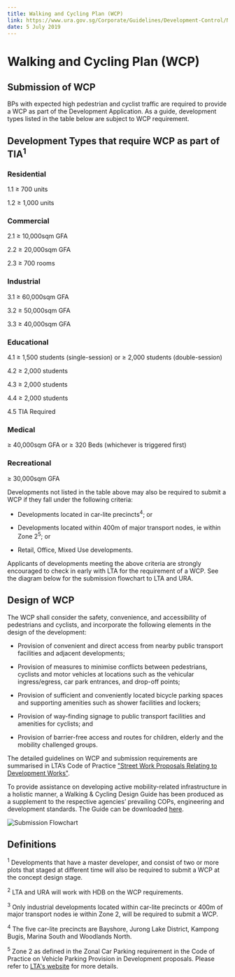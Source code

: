 ```yaml
---
title: Walking and Cycling Plan (WCP)
link: https://www.ura.gov.sg/Corporate/Guidelines/Development-Control/Non-Residential/Business-Park/WCP
date: 5 July 2019
---
```


# Walking and Cycling Plan (WCP)



## Submission of WCP



BPs with expected high pedestrian and cyclist traffic are required to provide a WCP as part of the Development Application. As a guide, development types listed in the table below are subject to WCP requirement.



## Development Types that require WCP as part of TIA<sup>1</sup>



### Residential 

1.1 ≥ 700 units

1.2 ≥ 1,000 units



### Commercial

2.1 ≥ 10,000sqm GFA

2.2 ≥ 20,000sqm GFA

2.3 ≥ 700 rooms



### Industrial

3.1 ≥ 60,000sqm GFA

3.2 ≥ 50,000sqm GFA

3.3 ≥ 40,000sqm GFA



### Educational

4.1 ≥ 1,500 students (single-session) or ≥ 2,000 students (double-session)

4.2 ≥ 2,000 students

4.3 ≥ 2,000 students

4.4 ≥ 2,000 students

4.5 TIA Required



### Medical

≥ 40,000sqm GFA or ≥ 320 Beds (whichever is triggered first)



### Recreational

≥ 30,000sqm GFA



Developments not listed in the table above may also be required to submit a WCP if they fall under the following criteria:



- Developments located in car-lite precincts<sup>4</sup>; or

- Developments located within 400m of major transport nodes, ie within Zone 2<sup>5</sup>; or

- Retail, Office, Mixed Use developments.



Applicants of developments meeting the above criteria are strongly encouraged to check in early with LTA for the requirement of a WCP. See the diagram below for the submission flowchart to LTA and URA.



## Design of WCP



The WCP shall consider the safety, convenience, and accessibility of pedestrians and cyclists, and incorporate the following elements in the design of the development:



- Provision of convenient and direct access from nearby public transport facilities and adjacent developments;

- Provision of measures to minimise conflicts between pedestrians, cyclists and motor vehicles at locations such as the vehicular ingress/egress, car park entrances, and drop-off points;

- Provision of sufficient and conveniently located bicycle parking spaces and supporting amenities such as shower facilities and lockers;

- Provision of way-finding signage to public transport facilities and amenities for cyclists; and

- Provision of barrier-free access and routes for children, elderly and the mobility challenged groups.



The detailed guidelines on WCP and submission requirements are summarised in LTA’s Code of Practice ["Street Work Proposals Relating to Development Works"](https://www.lta.gov.sg/content/ltaweb/en/industry-matters/development-and-building-and-construction-and-utility-works/street-proposals.html).



To provide assistance on developing active mobility-related infrastructure in a holistic manner, a Walking & Cycling Design Guide has been produced as a supplement to the respective agencies’ prevailing COPs, engineering and development standards. The Guide can be downloaded [here](https://www.lta.gov.sg/content/ltaweb/en/walk-cycle-ride/WCP.html).



![Submission Flowchart](https://www.ura.gov.sg/-/media/Corporate/Guidelines/Development-control/Others/WCP.jpg)



## Definitions



<sup>1</sup> Developments that have a master developer, and consist of two or more plots that staged at different time will also be required to submit a WCP at the concept design stage.



<sup>2</sup> LTA and URA will work with HDB on the WCP requirements.



<sup>3</sup> Only industrial developments located within car-lite precincts or 400m of major transport nodes ie within Zone 2, will be required to submit a WCP.



<sup>4</sup> The five car-lite precincts are Bayshore, Jurong Lake District, Kampong Bugis, Marina South and Woodlands North.



<sup>5</sup> Zone 2 as defined in the Zonal Car Parking requirement in the Code of Practice on Vehicle Parking Provision in Development proposals. Please refer to [LTA's website](https://www.lta.gov.sg/content/ltaweb/en/industry-matters/development-and-building-and-construction-and-utility-works/vehicle-parking.html) for more details.




